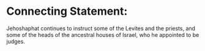 # Connecting Statement:

Jehoshaphat continues to instruct some of the Levites and the priests, and some of the heads of the ancestral houses of Israel, who he appointed to be judges.